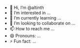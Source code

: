 - 👋 Hi, I’m @altinth
- 👀 I’m interested in ...
- 🌱 I’m currently learning ...
- 💞️ I’m looking to collaborate on ...
- 📫 How to reach me ...
- 😄 Pronouns: ...
- ⚡ Fun fact: ...

<!---
altinth/altinth is a ✨ special ✨ repository because its `README.md` (this file) appears on your GitHub profile.
You can click the Preview link to take a look at your changes.
--->
